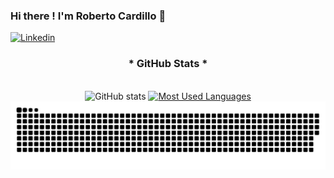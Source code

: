 ### Hi there ! I'm Roberto Cardillo  👋

[![Linkedin](https://img.shields.io/badge/LinkedIn-0077B5?style=for-the-badge&logo=linkedin&logoColor=white)](https://www.linkedin.com/in/roberto-cardillo/)

<div style="text-align: center;" align="center">
  <h3>* GitHub Stats *</h3>
  <br>
  <img src="https://github-readme-stats-git-masterrstaa-rickstaa.vercel.app/api?username=CardilloRoberto&hide_title=true&show_icons=true&include_all_commits=false&count_private=true&line_height=25&hide=issues&bg_color=000&title_color=ADD8E6&text_color=ADD8E6&border_radius=3&border_color=5F9EA0&icon_color=ADD8E6&theme=jolly" alt="GitHub stats">

  <a href="https://github.com/mari4souza/github-readme-stats">
    <img src="https://github-readme-stats-git-masterrstaa-rickstaa.vercel.app/api/top-langs/?username=CardilloRoberto&line_height=10&card_width=290&layout=compact&hide_title=false&count_private=true&langs_count=4&show_icons=true&title_color=ADD8E6&hide=html,scss,less&bg_color=000&text_color=87CEFA&border_radius=3&border_color=5F9EA0" alt="Most Used Languages">
  </a>
</div>





<picture align="center">
  <source media="(prefers-color-scheme: dark)" srcset="https://raw.githubusercontent.com/CardilloRoberto/CardilloRoberto/output/github-contribution-grid-snake-dark.svg">
  <source media="(prefers-color-scheme: light)" srcset="https://raw.githubusercontent.com/CardilloRoberto/CardilloRoberto/output/github-contribution-grid-snake-dark.svg">
  <img align="center" alt="github contribution grid snake animation" src="https://raw.githubusercontent.com/CardilloRoberto/CardilloRoberto/output/github-contribution-grid-snake.svg">
</picture>
